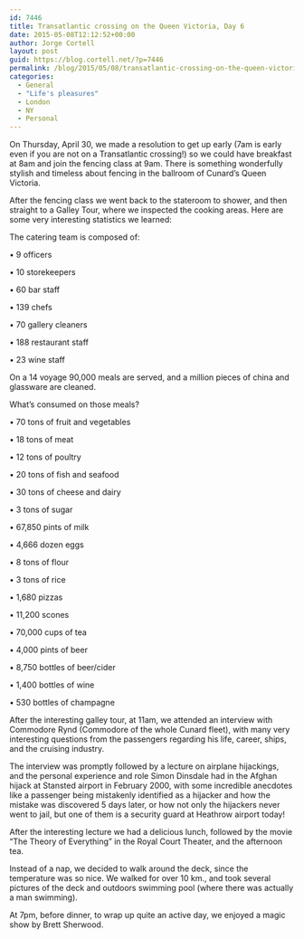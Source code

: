 ```yaml
---
id: 7446
title: Transatlantic crossing on the Queen Victoria, Day 6
date: 2015-05-08T12:12:52+00:00
author: Jorge Cortell
layout: post
guid: https://blog.cortell.net/?p=7446
permalink: /blog/2015/05/08/transatlantic-crossing-on-the-queen-victoria-day-6/
categories:
  - General
  - "Life's pleasures"
  - London
  - NY
  - Personal
---
```

On Thursday, April 30, we made a resolution to get up early (7am is early even if you are not on a Transatlantic crossing!) so we could have breakfast at 8am and join the fencing class at 9am. There is something wonderfully stylish and timeless about fencing in the ballroom of Cunard’s Queen Victoria.

After the fencing class we went back to the stateroom to shower, and then straight to a Galley Tour, where we inspected the cooking areas. Here are some very interesting statistics we learned:

The catering team is composed of:
	  
• 9 officers
	  
• 10 storekeepers
	  
• 60 bar staff
	  
• 139 chefs
	  
• 70 gallery cleaners
	  
• 188 restaurant staff
	  
• 23 wine staff

On a 14 voyage 90,000 meals are served, and a million pieces of china and glassware are cleaned.
  
What’s consumed on those meals?
	  
• 70 tons of fruit and vegetables
	  
• 18 tons of meat
	  
• 12 tons of poultry
	  
• 20 tons of fish and seafood
	  
• 30 tons of cheese and dairy
	  
• 3 tons of sugar
	  
• 67,850 pints of milk
	  
• 4,666 dozen eggs
	  
• 8 tons of flour
	  
• 3 tons of rice
	  
• 1,680 pizzas
	  
• 11,200 scones
	  
• 70,000 cups of tea
	  
• 4,000 pints of beer
	  
• 8,750 bottles of beer/cider
	  
• 1,400 bottles of wine
	  
• 530 bottles of champagne

After the interesting galley tour, at 11am, we attended an interview with Commodore Rynd (Commodore of the whole Cunard fleet), with many very interesting questions from the passengers regarding his life, career, ships, and the cruising industry.

The interview was promptly followed by a lecture on airplane hijackings, and the personal experience and role Simon Dinsdale had in the Afghan hijack at Stansted airport in February 2000, with some incredible anecdotes like a passenger being mistakenly identified as a hijacker and how the mistake was discovered 5 days later, or how not only the hijackers never went to jail, but one of them is a security guard at Heathrow airport today!

After the interesting lecture we had a delicious lunch, followed by the movie “The Theory of Everything” in the Royal Court Theater, and the afternoon tea.

Instead of a nap, we decided to walk around the deck, since the temperature was so nice. We walked for over 10 km., and took several pictures of the deck and outdoors swimming pool (where there was actually a man swimming).

At 7pm, before dinner, to wrap up quite an active day, we enjoyed a magic show by Brett Sherwood.